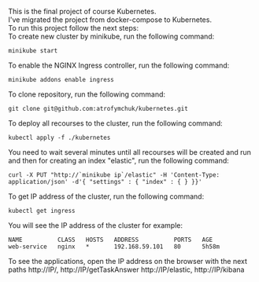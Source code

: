 This is the final project of course Kubernetes. \
I've migrated the project from docker-compose to Kubernetes.\
To run this project follow the next steps:\
To create new cluster by minikube, run the following command: 
```
minikube start
```
To enable the NGINX Ingress controller, run the following command:
```
minikube addons enable ingress
```
To clone repository, run the following command:
```
git clone git@github.com:atrofymchuk/kubernetes.git
```
To deploy all recourses to the cluster, run the following command:
```
kubectl apply -f ./kubernetes
```
You need to wait several minutes until all recourses will be created and run and then for creating an index "elastic", run the following command:
```
curl -X PUT "http://`minikube ip`/elastic" -H 'Content-Type: application/json' -d'{ "settings" : { "index" : { } }}'
```
To get IP address of the cluster, run the following command:
```
kubectl get ingress
```
You will see the IP address of the cluster for example:
```
NAME          CLASS   HOSTS   ADDRESS          PORTS   AGE
web-service   nginx   *       192.168.59.101   80      5h58m
```
To see the applications, open the IP address on the browser with the next paths http://IP/, http://IP/getTaskAnswer http://IP/elastic, http://IP/kibana
